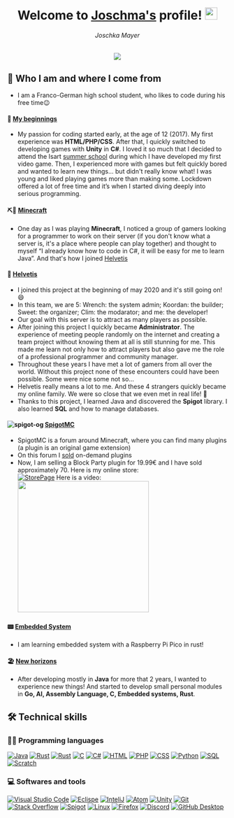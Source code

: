 <h1 align="center">
  Welcome to <ins>Joschma's</ins> profile!
  <img src="https://media.giphy.com/media/hvRJCLFzcasrR4ia7z/giphy.gif" width="28">  
</h3>
<h6 align="center">
  Joschka Mayer
</h6>


<!-- Typing SVG by DenverCoder1 - https://github.com/DenverCoder1/readme-typing-svg -->
<p align="center">
  <a href="https://github.com/DenverCoder1/readme-typing-svg"><img src="https://readme-typing-svg.demolab.com/?lines=Self-taught+Franco-German+developer;Always+learning+new+things&font=Fira%20Code&center=true&width=440&height=45&color=f75c7e&vCenter=true&size=20&pause=1000"></a>
</p>

## 🤔 Who I am and where I come from  
- I am a Franco-German high school student, who likes to code during his free time😉  
#### 🤩 <ins>My beginnings</ins>
- My passion for coding started early, at the age of 12 (2017). My first experience was **HTML/PHP/CSS**. After that, I quickly switched to developing games with **Unity** in **C#**. I loved it so much that I decided to attend the Isart [summer school](https://www.isart.fr/summer-school/code-jeu-video-2d/) during which I have developed my first video game. Then, I experienced more with games but felt quickly bored and wanted to learn new things... but didn't really know what! I was young and liked playing games more than making some. Lockdown offered a lot of free time and it’s when I started diving deeply into serious programming. 
#### ⛏🧱 <ins>Minecraft</ins>
- One day as I was playing **Minecraft**, I noticed a group of gamers looking for a programmer to work on their server (if you don't know what a server is, it's a place where people can play together) and thought to myself “I already know how to code in C#, it will be easy for me to learn Java”. And that's how I joined [Helvetis](http://play.helvetis.net/helvetis/index.html)
#### 🥰 <ins>Helvetis</ins>
- I joined this project at the beginning of may 2020 and it's still going on! 😄  
- In this team, we are 5: Wrench: the system admin; Koordan: the builder; Sweet: the organizer; Clim: the modarator; and me: the developer!  
- Our goal with this server is to attract as many players as possible.
- After joining this project I quickly became **Administrator**. The experience of meeting people randomly on the internet and creating a team project without knowing them at all is still stunning for me. This made me learn not only how to attract players but also gave me the role of a professional programmer and community manager.  
- Throughout these years I have met a lot of gamers from all over the world. Without this project none of these encounters could have been possible. Some were nice some not so...  
- Helvetis really means a lot to me. And these 4 strangers quickly became my online family. We were so close that we even met in real life! 🥳  
- Thanks to this project, I learned Java and discovered the **Spigot** library. I also learned **SQL** and how to manage databases.
#### ![spigot-og](https://user-images.githubusercontent.com/46197750/193434448-f0ee923c-6e06-4322-aac0-04185cffb521.png) <ins>[SpigotMC](https://www.spigotmc.org)</ins>
- SpigotMC is a forum around Minecraft, where you can find many plugins (a plugin is an original game extension)  
- On this forum I [sold](https://www.spigotmc.org/threads/colsed-experienced-developer-affordable-easy-to-use-fully-configurable-plugins.517832/) on-demand plugins
- Now, I am selling a Block Party plugin for 19.99€ and I have sold approximately 70. Here is my online store:   
[![StorePage](https://user-images.githubusercontent.com/46197750/195171030-43dc7768-c752-42fc-b419-53df8f1193bf.png)](https://www.spigotmc.org/resources/yma-block-party-with-music-1-13-1-19.98473/)
Here is a video:
[<img src="https://user-images.githubusercontent.com/46197750/175769243-8a5149ab-5d08-45f7-a608-0d7f89154e45.png" width="300">](https://www.youtube.com/watch?v=zZoOd7UQXkU)

#### 📟 <ins>Embedded System</ins>
- I am learning embedded system with a Raspberry Pi Pico in rust!

#### 🏖️ <ins>New horizons</ins>
- After developing mostly in **Java** for more that 2 years, I wanted to experience new things! And started to develop small personal modules in **Go, AI, Assembly Language, C, Embedded systems, Rust**.  

## 🛠️ Technical skills
### 👨‍💻 Programming languages
<p>
<a href="#"><img alt="Java" src="https://custom-icon-badges.demolab.com/badge/Java-007396.svg?logo=java&logoColor=white"></a>
<a href="#"><img alt="Rust" src="https://img.shields.io/badge/-rust-lightgrey?logo=rust&logoColor=white"></a>
<a href="#"><img alt="Rust" src="https://img.shields.io/badge/-Go-navy?logo=go&logoColor=white"></a>
<a href="#"><img alt="C" src="https://custom-icon-badges.demolab.com/badge/C-03599C.svg?logo=c-in-hexagon&logoColor=white"></a>
<a href="#"><img alt="C#" src="https://custom-icon-badges.demolab.com/badge/C%23-68217A.svg?logo=cs2&logoColor=white"></a>
<a href="#"><img alt="HTML" src="https://img.shields.io/badge/HTML-E34F26.svg?logo=html5&logoColor=white"></a>
<a href="#"><img alt="PHP" src="https://img.shields.io/badge/PHP-777BB4.svg?logo=php&logoColor=white"></a>
<a href="#"><img alt="CSS" src="https://img.shields.io/badge/CSS-1572B6.svg?logo=css3&logoColor=white"></a>
<a href="#"><img alt="Python" src="https://img.shields.io/badge/Python-14354C.svg?logo=python&logoColor=white"></a>
<a href="#"><img alt="SQL" src="https://custom-icon-badges.demolab.com/badge/SQL-025E8C.svg?logo=database&logoColor=white"></a>
<a href="#"><img alt="Scratch" src="https://img.shields.io/badge/Scratch-4D97FF.svg?logo=scratch&logoColor=white"></a>
</p>

### 💻 Softwares and tools
<p>
    <a href="#"><img alt="Visual Studio Code" src="https://img.shields.io/badge/Visual%20Studio%20Code-0078d7.svg?logo=visual-studio-code&logoColor=white"></a>
    <a href="#"><img alt="Eclispe" src="https://img.shields.io/badge/-eclipse-purple?logo=eclipse&logoColor=white"></a>
    <a href="#"><img alt="InteliJ" src="https://custom-icon-badges.demolab.com/badge/-IntelliJ-aqua?logo=intellij&logoColor=white"></a>
    <a href="#"><img alt="Atom" src="https://img.shields.io/badge/-atom-green?logo=atom&logoColor=white"></a>
    <a href="#"><img alt="Unity" src="https://img.shields.io/badge/-unity-red?logo=unity&logoColor=white"></a>
    <a href="#"><img alt="Git" src="https://img.shields.io/badge/Git-F05033.svg?logo=git&logoColor=white"></a>
    <a href="#"><img alt="Stack Overflow" src="https://img.shields.io/badge/-Stack%20Overflow-FE7A16?logo=stack-overflow&logoColor=white"></a>
    <a href="#"><img alt="Spigot" src="https://custom-icon-badges.demolab.com/badge/-Spigot-orange?logo=spigot&logoColor=white"></a>
    <a href="#"><img alt="Linux" src="https://img.shields.io/badge/-linux-blue?logo=linux&logoColor=white"></a>
    <a href="#"><img alt="Firefox" src="https://img.shields.io/badge/-firefox-yellow?logo=firefox&logoColor=white"></a>
    <a href="#"><img alt="Discord" src="https://img.shields.io/badge/-Discord-5865F2.svg?logo=discord&logoColor=white"></a>
    <a href="#"><img alt="GitHub Desktop" src="https://img.shields.io/badge/GitHub%20Desktop-8034A9.svg?logo=github&logoColor=white"></a>
</p>
